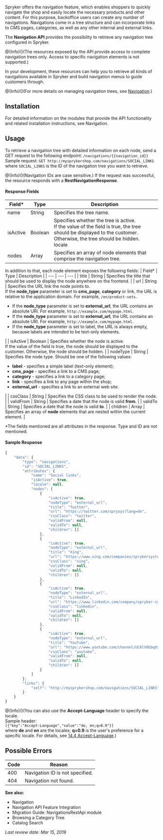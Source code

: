 Spryker offers the navigation feature, which enables shoppers to quickly navigate the shop and easily locate the necessary products and other content. For this purpose, backoffice users can create any number of navigations. Navigations come in a tree structure and can incorporate links to CMS pages, categories, as well as any other internal and external links.

The **Navigation API** provides the possibility to retrieve any navigation tree configured in Spryker.

@(Info)()(The resources exposed by the API provide access to complete navigation trees only. Access to specific navigation elements is not supported.)

In your development, these resources can help you to retrieve all kinds of navigations available in Spryker and build navigation menus to guide customers through.

@(Info)()(For more details on managing navigation trees, see [Navigation]().)

## Installation
For detailed information on the modules that provide the API functionality and related installation instructions, see Navigation.

## Usage
To retrieve a navigation tree with detailed information on each node, send a GET request to the following endpoint:
`/navigations/{{navigation_id}}`
Sample request: `GET http://mysprykershop.com/navigations/SOCIAL_LINKS`
where `SOCIAL_LINKS` is the ID of the navigation tree you want to retrieve.

@(Info)()(Navigation IDs are case sensitive.)
If the request was successful, the resource responds with a **RestNavigationResponse**.

#### Response Fields
| Field* | Type | Description |
| --- | --- | --- |
| name | String | Specifies the tree name. |
| isActive | Boolean | Specifies whether the tree is active.<br>If the value of the field is true, the tree should be displayed to the customer. Otherwise, the tree should be hidden.<br>locale | String | Specifies a locale for the tree. |
| nodes | Array | Specifies an array of node elements that comprise the navigation tree. |

In addition to that, each node element exposes the following fields:
| Field* | Type | Description |
| --- | --- | --- |
| title | String | Specifies the title that should be used to display the node anywhere on the frontend. |
| url | String | Specifies the URL link the node points to.<br>If the **node_type** parameter is set to **cms_page**, **category** or link, the URL is relative to the application domain. For example, `/en/product-sets`.<br><ul><li>If the **node_type** parameter is set to **external_url**, the URL contains an absolute URI. For example, `http://example.com/mypage.html`.</li><li>If the **node_type** parameter is set to **external_url**, the URL contains an absolute URI. For example, `http://example.com/mypage.html`.</li><li>If the **node_type** parameter is set to label, the URL is always empty, because labels are intended to be text-only elements.</li></ul> | 
| isActive | Boolean | Specifies whether the node is active.<br>If the value of the field is true, the node should be displayed to the customer. Otherwise, the node should be hidden. |
| nodeType | String | Specifies the node type. Should be one of the following values:<br><ul><li>**label** - specifies a simple label (text-only element);</li><li>**cms_page** - specifies a link to a CMS page;</li><li>**category** - specifies a link to a category page;</li><li>**link** - specifies a link to any page within the shop;</li><li>**external_url** - specifies a link to an external web site.</li></ul>|
| cssClass | String | Specifies the CSS class to be used to render the node. |
| validFrom | String | Specifies a date that the node is valid **from**. |
| validTo | String | Specifies a date that the node is valid **to**. |
| children | Array | Specifies an array of **node** elements that are nested within the current element. |

\*The fields mentioned are all attributes in the response. Type and ID are not mentioned.

#### Sample Response

```js
{
    "data": {
        "type": "navigations",
        "id": "SOCIAL_LINKS",
        "attributes": {
            "name": "Social links",
            "isActive": true,
            "locale": null,
            "nodes": [
                {
                    "isActive": true,
                    "nodeType": "external_url",
                    "title": "Twitter",
                    "url": "https://twitter.com/sprysys?lang=de",
                    "cssClass": "twitter",
                    "validFrom": null,
                    "validTo": null,
                    "children": []
                },
                {
                    "isActive": true,
                    "nodeType": "external_url",
                    "title": "Xing",
                    "url": "https://www.xing.com/companies/sprykersystemsgmbh",
                    "cssClass": "xing",
                    "validFrom": null,
                    "validTo": null,
                    "children": []
                },
                {
                    "isActive": true,
                    "nodeType": "external_url",
                    "title": "LinkedIn",
                    "url": "https://www.linkedin.com/company/spryker-systems-gmbh",
                    "cssClass": "linkedin",
                    "validFrom": null,
                    "validTo": null,
                    "children": []
                },
                {
                    "isActive": true,
                    "nodeType": "external_url",
                    "title": "YouTube",
                    "url": "https://www.youtube.com/channel/UC6lVOEbqXxUh0W5FMTvlPDQ",
                    "cssClass": "youtube",
                    "validFrom": null,
                    "validTo": null,
                    "children": []
                }
            ]
        },
        "links": {
            "self": "http://mysprykershop.com/navigations/SOCIAL_LINKS"
        }
    }
}
```

@(Info)()(You can also use the **Accept-Language** header to specify the locale.<br>Sample header:<br>`[{"key":"Accept-Language","value":"de, en;q=0.9"}]`<br>where **de** and **en** are the locales; **q=0.9** is the user's preference for a specific locale. For details, see [14.4 Accept-Language]().)

## Possible Errors
| Code | Reason |
| --- | --- |
| 400 | Navigation ID is not specified. |
| 404 | Navigation not found. |

**See also:**

* Navigation
* Navigation API Feature Integration
* Migration Guide: NavigationsRestApi module
* Browsing a Category Tree
* Catalog Search

 _Last review date: Mar 15, 2019_ <!-- by Volodymyr Volkov -->